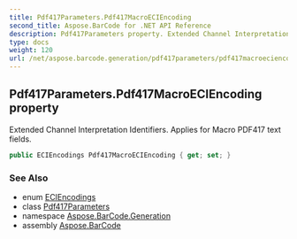 ```yaml
---
title: Pdf417Parameters.Pdf417MacroECIEncoding
second_title: Aspose.BarCode for .NET API Reference
description: Pdf417Parameters property. Extended Channel Interpretation Identifiers. Applies for Macro PDF417 text fields
type: docs
weight: 120
url: /net/aspose.barcode.generation/pdf417parameters/pdf417macroeciencoding/
---
```

## Pdf417Parameters.Pdf417MacroECIEncoding property

Extended Channel Interpretation Identifiers. Applies for Macro PDF417 text fields.

```csharp
public ECIEncodings Pdf417MacroECIEncoding { get; set; }
```

### See Also

* enum [ECIEncodings](../../eciencodings/)
* class [Pdf417Parameters](../)
* namespace [Aspose.BarCode.Generation](../../../aspose.barcode.generation/)
* assembly [Aspose.BarCode](../../../)


